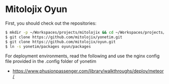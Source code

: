 # Mitolojix Oyun

First, you should check out the repositories:

```bash
$ mkdir -p ~/Workspaces/projects/mitolojix && cd ~/Workspaces/projects/mitolojix/
$ git clone https://github.com/mitolojix/yonetim.git
$ git clone https://github.com/mitolojix/oyun.git
$ ln -s yonetim/packages oyun/packages
```

For deployment environments, read the following and use the nginx config file provided in the .config folder of yonetim

* https://www.phusionpassenger.com/library/walkthroughs/deploy/meteor/

